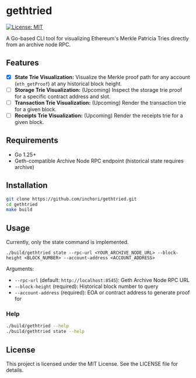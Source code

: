 # gethtried

[![License: MIT](https://img.shields.io/badge/License-MIT-blue.svg)](https://opensource.org/licenses/MIT)

A Go-based CLI tool for visualizing Ethereum's Merkle Patricia Tries directly from an archive node RPC.

## Features

-   [x] **State Trie Visualization:** Visualize the Merkle proof path for any account (`eth_getProof`) at any historical block height.
-   [ ] **Storage Trie Visualization:** (Upcoming) Inspect the storage trie proof for a specific contract address and slot.
-   [ ] **Transaction Trie Visualization:** (Upcoming) Render the transaction trie for a given block.
-   [ ] **Receipts Trie Visualization:** (Upcoming) Render the receipts trie for a given block.

## Requirements

- Go 1.25+
- Geth-compatible Archive Node RPC endpoint (historical state requires archive)

## Installation

```bash
git clone https://github.com/inchori/gethtried.git
cd gethtried
make build
```

## Usage
Currently, only the state command is implemented.

```
./build/gethtried state --rpc-url <YOUR_ARCHIVE_NODE_URL> --block-height <BLOCK_NUMBER> --account-address <ACCOUNT_ADDRESS>
```

Arguments:

- `--rpc-url` (default: `http://localhost:8545`): Geth Archive Node RPC URL
- `--block-height` (required): Historical block number to query
- `--account-address` (required): EOA or contract address to generate proof for

### Help

```bash
./build/gethtried --help
./build/gethtried state --help
```

## License
This project is licensed under the MIT License. See the LICENSE file for details.